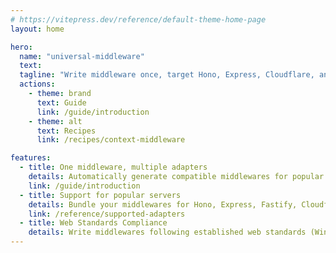 ```yaml
---
# https://vitepress.dev/reference/default-theme-home-page
layout: home

hero:
  name: "universal-middleware"
  text: 
  tagline: "Write middleware once, target Hono, Express, Cloudflare, and more!"
  actions:
    - theme: brand
      text: Guide
      link: /guide/introduction
    - theme: alt
      text: Recipes
      link: /recipes/context-middleware

features:
  - title: One middleware, multiple adapters
    details: Automatically generate compatible middlewares for popular servers, from a single codebase
    link: /guide/introduction
  - title: Support for popular servers
    details: Bundle your middlewares for Hono, Express, Fastify, Cloudflare, h3, Hattip, Elysia and Webroute
    link: /reference/supported-adapters
  - title: Web Standards Compliance
    details: Write middlewares following established web standards (WinterCG, WHATWG) to ensure consistency and future-proofing
---
```


